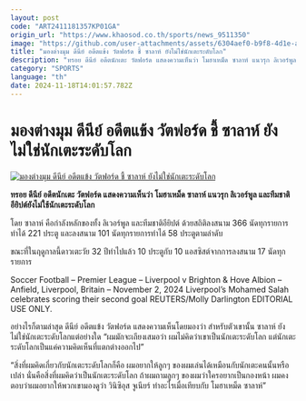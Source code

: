 ```yaml
---
layout: post
code: "ART2411181357KP01GA"
origin_url: "https://www.khaosod.co.th/sports/news_9511350"
image: "https://github.com/user-attachments/assets/6304aef0-b9f8-4d1e-a008-45d965ab7036"
title: "มองต่างมุม ดีนีย์ อดีตแข้ง วัตฟอร์ด ชี้ ซาลาห์ ยังไม่ใช่นักเตะระดับโลก"
description: "ทรอย ดีนีย์ อดีตนักเตะ วัตฟอร์ด แสดงความเห็นว่า โมฮาเหม็ด ซาลาห์ แนวรุก ลิเวอร์พูล และทีมชาติอียิปต์ยังไม่ใช้นักเตะระดับโลก"
category: "SPORTS"
language: "th"
date: 2024-11-18T14:01:57.782Z
---
```


# มองต่างมุม ดีนีย์ อดีตแข้ง วัตฟอร์ด ชี้ ซาลาห์ ยังไม่ใช่นักเตะระดับโลก

[![มองต่างมุม ดีนีย์ อดีตแข้ง วัตฟอร์ด ชี้ ซาลาห์ ยังไม่ใช่นักเตะระดับโลก](https://www.khaosod.co.th/wpapp/uploads/2024/11/salah-deeney-643.jpg "มองต่างมุม ดีนีย์ อดีตแข้ง วัตฟอร์ด ชี้ ซาลาห์ ยังไม่ใช่นักเตะระดับโลก")](https://www.khaosod.co.th/wpapp/uploads/2024/11/salah-deeney-643.jpg)

**ทรอย ดีนีย์ อดีตนักเตะ วัตฟอร์ด แสดงความเห็นว่า โมฮาเหม็ด ซาลาห์ แนวรุก ลิเวอร์พูล และทีมชาติอียิปต์ยังไม่ใช้นักเตะระดับโลก**

โดย ซาลาห์ คือกำลังหลักของทั้ง ลิเวอร์พูล และทีมชาติอียิปต์ ด้วยสถิติลงสนาม 366 นัดทุกรายการทำได้ 221 ประตู และลงสนาม 101 นัดทุกรายการทำได้ 58 ประตูตามลำดับ

ขณะที่ในฤดูกาลนี้ดาวเตะวัย 32 ปีทำไปแล้ว 10 ประตูกับ 10 แอสซิสต์จากการลงสนาม 17 นัดทุกรายการ

Soccer Football – Premier League – Liverpool v Brighton & Hove Albion – Anfield, Liverpool, Britain – November 2, 2024 Liverpool’s Mohamed Salah celebrates scoring their second goal REUTERS/Molly Darlington EDITORIAL USE ONLY.



อย่างไรก็ตามล่าสุด ดีนีย์ อดีตแข้ง วัตฟอร์ด แสดงความเห็นโดยมองว่า สำหรับตัวเขานั้น ซาลาห์ ยังไม่ใช่นักเตะระดับโลกแต่อย่างใด “ผมมักจะเถียงเสมอว่า ผมไม่คิดว่าเขาเป็นนักเตะระดับโลก แต่นักเตะระดับโลกเป็นแค่ความคิดเห็นที่แตกต่างออกไป”

“สิ่งที่ผมคิดเกี่ยวกับนักเตะระดับโลกก็คือ ผมอยากให้ลูกๆ ของผมเล่นได้เหมือนกับนักเตะคนนั้นหรือเปล่า นั่นคือสิ่งที่ผมคิดว่าเป็นนักเตะระดับโลก ถ้าผมถามลูกๆ ของผมว่าใครอยากเป็นกองหน้า ผมคงตอบว่าผมอยากให้พวกเขามองดูว่า วินิซิอุส จูเนียร์ ทำอะไรเมื่อเทียบกับ โมฮาเหม็ด ซาลาห์”